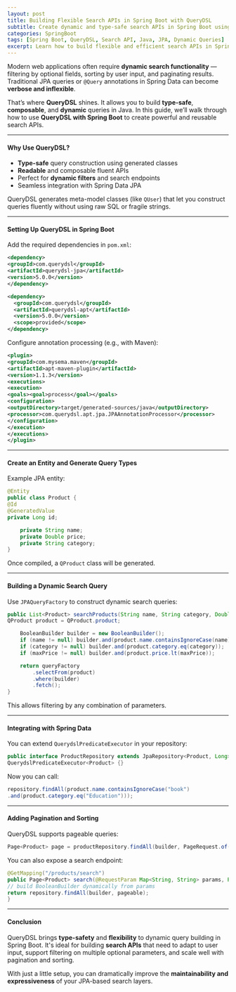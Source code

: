 ```yaml
---
layout: post
title: Building Flexible Search APIs in Spring Boot with QueryDSL
subtitle: Create dynamic and type-safe search APIs in Spring Boot using the power of QueryDSL
categories: SpringBoot
tags: [Spring Boot, QueryDSL, Search API, Java, JPA, Dynamic Queries]
excerpt: Learn how to build flexible and efficient search APIs in Spring Boot using QueryDSL. This guide covers dynamic filters, pagination, and type-safe criteria building with real-world examples.
---
```

Modern web applications often require **dynamic search functionality** — filtering by optional fields, sorting by user input, and paginating results. Traditional JPA queries or `@Query` annotations in Spring Data can become **verbose and inflexible**.

That’s where **QueryDSL** shines. It allows you to build **type-safe**, **composable**, and **dynamic** queries in Java. In this guide, we’ll walk through how to use **QueryDSL with Spring Boot** to create powerful and reusable search APIs.

---

#### Why Use QueryDSL?

- **Type-safe** query construction using generated classes
- **Readable** and composable fluent APIs
- Perfect for **dynamic filters** and search endpoints
- Seamless integration with Spring Data JPA

QueryDSL generates meta-model classes (like `QUser`) that let you construct queries fluently without using raw SQL or fragile strings.

---

#### Setting Up QueryDSL in Spring Boot

Add the required dependencies in `pom.xml`:

```xml
<dependency>
<groupId>com.querydsl</groupId>
<artifactId>querydsl-jpa</artifactId>
<version>5.0.0</version>
</dependency>

<dependency>
  <groupId>com.querydsl</groupId>
  <artifactId>querydsl-apt</artifactId>
  <version>5.0.0</version>
  <scope>provided</scope>
</dependency>
```

Configure annotation processing (e.g., with Maven):

```xml
<plugin>
<groupId>com.mysema.maven</groupId>
<artifactId>apt-maven-plugin</artifactId>
<version>1.1.3</version>
<executions>
<execution>
<goals><goal>process</goal></goals>
<configuration>
<outputDirectory>target/generated-sources/java</outputDirectory>
<processor>com.querydsl.apt.jpa.JPAAnnotationProcessor</processor>
</configuration>
</execution>
</executions>
</plugin>
```

---

#### Create an Entity and Generate Query Types

Example JPA entity:

```java
@Entity
public class Product {
@Id
@GeneratedValue
private Long id;

    private String name;
    private Double price;
    private String category;
}
```

Once compiled, a `QProduct` class will be generated.

---

#### Building a Dynamic Search Query

Use `JPAQueryFactory` to construct dynamic search queries:

```java
public List<Product> searchProducts(String name, String category, Double maxPrice) {
QProduct product = QProduct.product;

    BooleanBuilder builder = new BooleanBuilder();
    if (name != null) builder.and(product.name.containsIgnoreCase(name));
    if (category != null) builder.and(product.category.eq(category));
    if (maxPrice != null) builder.and(product.price.lt(maxPrice));

    return queryFactory
        .selectFrom(product)
        .where(builder)
        .fetch();
}
```

This allows filtering by any combination of parameters.

---

#### Integrating with Spring Data

You can extend `QuerydslPredicateExecutor` in your repository:

```java
public interface ProductRepository extends JpaRepository<Product, Long>,
QuerydslPredicateExecutor<Product> {}
```

Now you can call:

```java
repository.findAll(product.name.containsIgnoreCase("book")
.and(product.category.eq("Education")));
```

---

#### Adding Pagination and Sorting

QueryDSL supports pageable queries:

```java
Page<Product> page = productRepository.findAll(builder, PageRequest.of(0, 10, Sort.by("price").descending()));
```

You can also expose a search endpoint:

```java
@GetMapping("/products/search")
public Page<Product> search(@RequestParam Map<String, String> params, Pageable pageable) {
// build BooleanBuilder dynamically from params
return repository.findAll(builder, pageable);
}
```

---

#### Conclusion

QueryDSL brings **type-safety** and **flexibility** to dynamic query building in Spring Boot. It's ideal for building **search APIs** that need to adapt to user input, support filtering on multiple optional parameters, and scale well with pagination and sorting.

With just a little setup, you can dramatically improve the **maintainability and expressiveness** of your JPA-based search layers.
